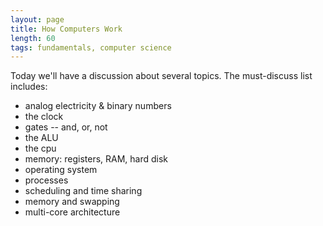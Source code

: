 ```yaml
---
layout: page
title: How Computers Work
length: 60
tags: fundamentals, computer science
---
```


Today we'll have a discussion about several topics. The must-discuss list includes:

* analog electricity & binary numbers
* the clock
* gates -- and, or, not
* the ALU
* the cpu
* memory: registers, RAM, hard disk
* operating system
* processes
* scheduling and time sharing
* memory and swapping
* multi-core architecture
